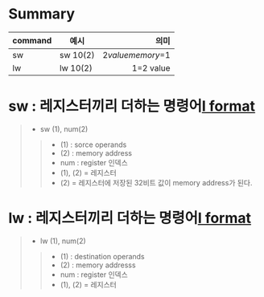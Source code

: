 # Summary
|command|예시|의미|
|---|---|--:|
|sw|sw $1 0($2)|$2 value memory=$1|
|lw|lw $1 0($2)|$1=$2 value|

# sw : 레지스터끼리 더하는 명령어[I format](../Format/I_format.md)
> - sw (1), num(2)
>> - (1) : sorce operands
>> - (2) : memory address
>> - num : register 인덱스
>> - (1), (2) = 레지스터
>> - (2) = 레지스터에 저장된 32비트 값이 memory address가 된다.

# lw : 레지스터끼리 더하는 명령어[I format](../Format/I_format.md)
> - lw (1), num(2)
>> - (1) : destination operands
>> - (2) : memory addresss
>> - num : register 인덱스
>> - (1), (2) = 레지스터
